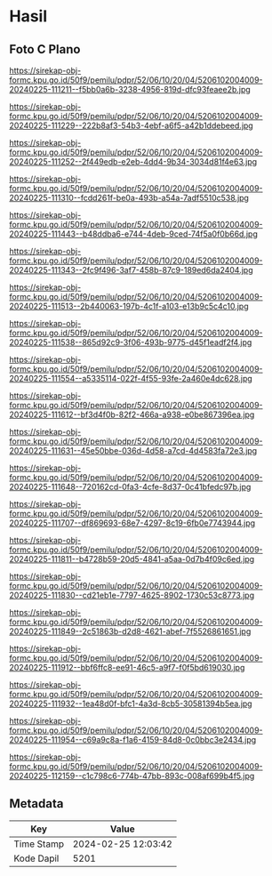 # Hasil

## Foto C Plano

https://sirekap-obj-formc.kpu.go.id/50f9/pemilu/pdpr/52/06/10/20/04/5206102004009-20240225-111211--f5bb0a6b-3238-4956-819d-dfc93feaee2b.jpg

https://sirekap-obj-formc.kpu.go.id/50f9/pemilu/pdpr/52/06/10/20/04/5206102004009-20240225-111229--222b8af3-54b3-4ebf-a6f5-a42b1ddebeed.jpg

https://sirekap-obj-formc.kpu.go.id/50f9/pemilu/pdpr/52/06/10/20/04/5206102004009-20240225-111252--2f449edb-e2eb-4dd4-9b34-3034d81f4e63.jpg

https://sirekap-obj-formc.kpu.go.id/50f9/pemilu/pdpr/52/06/10/20/04/5206102004009-20240225-111310--fcdd261f-be0a-493b-a54a-7adf5510c538.jpg

https://sirekap-obj-formc.kpu.go.id/50f9/pemilu/pdpr/52/06/10/20/04/5206102004009-20240225-111443--b48ddba6-e744-4deb-9ced-74f5a0f0b66d.jpg

https://sirekap-obj-formc.kpu.go.id/50f9/pemilu/pdpr/52/06/10/20/04/5206102004009-20240225-111343--2fc9f496-3af7-458b-87c9-189ed6da2404.jpg

https://sirekap-obj-formc.kpu.go.id/50f9/pemilu/pdpr/52/06/10/20/04/5206102004009-20240225-111513--2b440063-197b-4c1f-a103-e13b9c5c4c10.jpg

https://sirekap-obj-formc.kpu.go.id/50f9/pemilu/pdpr/52/06/10/20/04/5206102004009-20240225-111538--865d92c9-3f06-493b-9775-d45f1eadf2f4.jpg

https://sirekap-obj-formc.kpu.go.id/50f9/pemilu/pdpr/52/06/10/20/04/5206102004009-20240225-111554--a5335114-022f-4f55-93fe-2a460e4dc628.jpg

https://sirekap-obj-formc.kpu.go.id/50f9/pemilu/pdpr/52/06/10/20/04/5206102004009-20240225-111612--bf3d4f0b-82f2-466a-a938-e0be867396ea.jpg

https://sirekap-obj-formc.kpu.go.id/50f9/pemilu/pdpr/52/06/10/20/04/5206102004009-20240225-111631--45e50bbe-036d-4d58-a7cd-4d4583fa72e3.jpg

https://sirekap-obj-formc.kpu.go.id/50f9/pemilu/pdpr/52/06/10/20/04/5206102004009-20240225-111648--720162cd-0fa3-4cfe-8d37-0c41bfedc97b.jpg

https://sirekap-obj-formc.kpu.go.id/50f9/pemilu/pdpr/52/06/10/20/04/5206102004009-20240225-111707--df869693-68e7-4297-8c19-6fb0e7743944.jpg

https://sirekap-obj-formc.kpu.go.id/50f9/pemilu/pdpr/52/06/10/20/04/5206102004009-20240225-111811--b4728b59-20d5-4841-a5aa-0d7b4f09c6ed.jpg

https://sirekap-obj-formc.kpu.go.id/50f9/pemilu/pdpr/52/06/10/20/04/5206102004009-20240225-111830--cd21eb1e-7797-4625-8902-1730c53c8773.jpg

https://sirekap-obj-formc.kpu.go.id/50f9/pemilu/pdpr/52/06/10/20/04/5206102004009-20240225-111849--2c51863b-d2d8-4621-abef-7f5526861651.jpg

https://sirekap-obj-formc.kpu.go.id/50f9/pemilu/pdpr/52/06/10/20/04/5206102004009-20240225-111912--bbf6ffc8-ee91-46c5-a9f7-f0f5bd619030.jpg

https://sirekap-obj-formc.kpu.go.id/50f9/pemilu/pdpr/52/06/10/20/04/5206102004009-20240225-111932--1ea48d0f-bfc1-4a3d-8cb5-30581394b5ea.jpg

https://sirekap-obj-formc.kpu.go.id/50f9/pemilu/pdpr/52/06/10/20/04/5206102004009-20240225-111954--c69a9c8a-f1a6-4159-84d8-0c0bbc3e2434.jpg

https://sirekap-obj-formc.kpu.go.id/50f9/pemilu/pdpr/52/06/10/20/04/5206102004009-20240225-112159--c1c798c6-774b-47bb-893c-008af699b4f5.jpg


## Metadata

| Key        | Value               |
| ---------- | ------------------- |
| Time Stamp | 2024-02-25 12:03:42 |
| Kode Dapil | 5201                |



